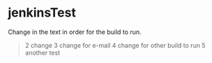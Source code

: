 # jenkinsTest

Change in the text in order for the build to run.
 > 2 change
 > 3 change for e-mail
 > 4 change for other build to run
 > 5 another test 

